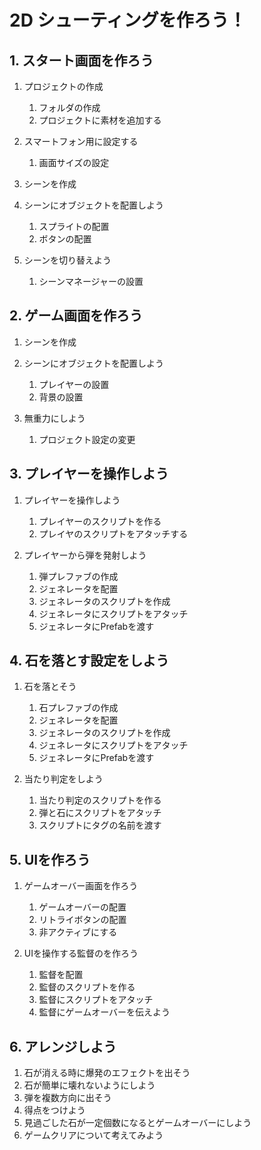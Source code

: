 # 2D シューティングを作ろう！
## 1. スタート画面を作ろう
1. プロジェクトの作成
	1. フォルダの作成
	1. プロジェクトに素材を追加する

1. スマートフォン用に設定する
	1. 画面サイズの設定
 
1. シーンを作成

1. シーンにオブジェクトを配置しよう
	1.  スプライトの配置
	1.  ボタンの配置
    
1. シーンを切り替えよう
   1. シーンマネージャーの設置
   
## 2. ゲーム画面を作ろう
1. シーンを作成

1. シーンにオブジェクトを配置しよう
    1.  プレイヤーの設置
    1.  背景の設置
    
1. 無重力にしよう
    1.  プロジェクト設定の変更
    
## 3. プレイヤーを操作しよう
1. プレイヤーを操作しよう
	1. プレイヤーのスクリプトを作る
	1.  プレイヤのスクリプトをアタッチする

1. プレイヤーから弾を発射しよう
	1. 弾プレファブの作成
	2. ジェネレータを配置
	3. ジェネレータのスクリプトを作成
	4. ジェネレータにスクリプトをアタッチ
	5. ジェネレータにPrefabを渡す
	
## 4. 石を落とす設定をしよう
1. 石を落とそう
	1. 石プレファブの作成
	2. ジェネレータを配置
	3. ジェネレータのスクリプトを作成
	4. ジェネレータにスクリプトをアタッチ
	5. ジェネレータにPrefabを渡す
	
1. 当たり判定をしよう
	1. 当たり判定のスクリプトを作る
	2. 弾と石にスクリプトをアタッチ
	3. スクリプトにタグの名前を渡す

## 5. UIを作ろう
1. ゲームオーバー画面を作ろう
	1. ゲームオーバーの配置
	2. リトライボタンの配置
	3. 非アクティブにする
	
1. UIを操作する監督のを作ろう
	1. 監督を配置
	2. 監督のスクリプトを作る
	3. 監督にスクリプトをアタッチ
	4. 監督にゲームオーバーを伝えよう

## 6. アレンジしよう
1. 石が消える時に爆発のエフェクトを出そう
2. 石が簡単に壊れないようにしよう
3. 弾を複数方向に出そう
4. 得点をつけよう
5. 見過ごした石が一定個数になるとゲームオーバーにしよう
6. ゲームクリアについて考えてみよう
